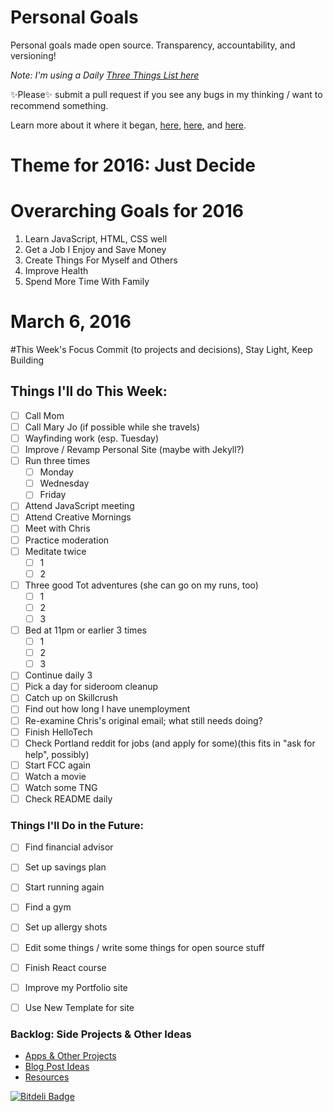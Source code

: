 Personal Goals
==============

Personal goals made open source. Transparency, accountability, and versioning!

*Note: I'm using a Daily [Three Things List here](https://github.com/jwithington/personal-goals/blob/master/content-list/three.md)*


✨Please✨ submit a pull request if you see any bugs in my thinking / want to recommend something.

Learn more about it where it began, [here](https://github.com/una/personal-goals), [here](http://una.im/personal-goals-guide#💁), and [here](https://www.youtube.com/watch?v=xQEU0ZsvXYI).

# Theme for 2016: Just Decide

# Overarching Goals for 2016
1. Learn JavaScript, HTML, CSS well
2. Get a Job I Enjoy and Save Money
3. Create Things For Myself and Others
4. Improve Health
5. Spend More Time With Family

# March 6, 2016

#This Week's Focus
Commit (to projects and decisions), Stay Light, Keep Building

## Things I'll do This Week:

- [ ] Call Mom
- [ ] Call Mary Jo (if possible while she travels)
- [ ] Wayfinding work (esp. Tuesday)
- [ ] Improve / Revamp Personal Site (maybe with Jekyll?)
- [ ] Run three times
  - [ ] Monday
  - [ ] Wednesday
  - [ ] Friday
- [ ] Attend JavaScript meeting
- [ ] Attend Creative Mornings
- [ ] Meet with Chris
- [ ] Practice moderation
- [ ] Meditate twice
  - [ ] 1
  - [ ] 2
- [ ] Three good Tot adventures (she can go on my runs, too)
  - [ ] 1
  - [ ] 2
  - [ ] 3
- [ ] Bed at 11pm or earlier 3 times
  - [ ] 1
  - [ ] 2
  - [ ] 3
- [ ] Continue daily 3
- [ ] Pick a day for sideroom cleanup
- [ ] Catch up on Skillcrush
- [ ] Find out how long I have unemployment
- [ ] Re-examine Chris's original email; what still needs doing?
- [ ] Finish HelloTech
- [ ] Check Portland reddit for jobs (and apply for some)(this fits in "ask for help", possibly)
- [ ] Start FCC again
- [ ] Watch a movie
- [ ] Watch some TNG
- [ ] Check README daily

### Things I'll Do in the Future:
- [ ] Find financial advisor
- [ ] Set up savings plan
- [ ] Start running again
- [ ] Find a gym
- [ ] Set up allergy shots
- [ ] Edit some things / write some things for open source stuff
- [ ] Finish React course
- [ ] Improve my Portfolio site
- [ ] Use New Template for site


### Backlog: Side Projects & Other Ideas
- [Apps & Other Projects](ideas-and-misc/project-ideas.md)
- [Blog Post Ideas](ideas-and-misc/blog-ideas.md)
- [Resources](/resources)


[![Bitdeli Badge](https://d2weczhvl823v0.cloudfront.net/jwithington/personal-goals/trend.png)](https://bitdeli.com/free "Bitdeli Badge")
